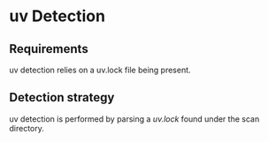 # uv Detection
## Requirements
uv detection relies on a uv.lock file being present.

## Detection strategy
uv detection is performed by parsing a <em>uv.lock</em> found under the scan directory.
